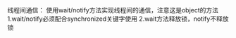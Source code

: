 线程间通信：
	使用wait/notify方法实现线程间的通信，注意这是object的方法
	1.wait/notify必须配合synchronized关键字使用
	2.wait方法释放锁，notify不释放锁